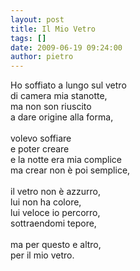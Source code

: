 ```yaml
---
layout: post
title: Il Mio Vetro
tags: []
date: 2009-06-19 09:24:00
author: pietro
---
```

Ho soffiato a lungo sul vetro<br/>di camera mia stanotte,<br/>ma non son riuscito<br/>a dare origine alla forma,<br/><br/>volevo soffiare<br/>e poter creare<br/>e la notte era mia complice<br/>ma crear non è poi semplice,<br/><br/>il vetro non è azzurro,<br/>lui non ha colore,<br/>lui veloce io percorro,<br/>sottraendomi tepore,<br/><br/>ma per questo e altro,<br/>per il mio vetro.
